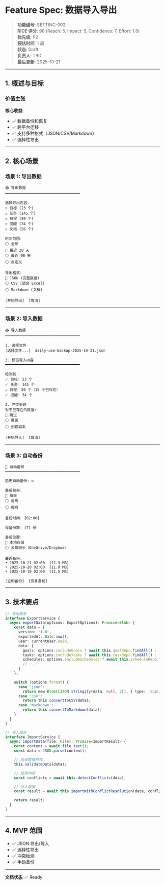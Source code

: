# Feature Spec: 数据导入导出

> **功能编号**: SETTING-002  
> **RICE 评分**: 98 (Reach: 5, Impact: 5, Confidence: 7, Effort: 1.8)  
> **优先级**: P2  
> **预估时间**: 1 周  
> **状态**: Draft  
> **负责人**: TBD  
> **最后更新**: 2025-10-21

---

## 1. 概述与目标

### 价值主张

**核心收益**:

- ✅ 数据备份和恢复
- ✅ 跨平台迁移
- ✅ 支持多种格式（JSON/CSV/Markdown）
- ✅ 选择性导出

---

## 2. 核心场景

### 场景 1: 导出数据

```
📤 导出数据
━━━━━━━━━━━━━━━━━━━━━━━━━━━━━━━━━━

选择导出内容:
☑️ 目标 (23 个)
☑️ 任务 (145 个)
☑️ 日程 (89 个)
☑️ 提醒 (34 个)
☑️ 文档 (56 个)

时间范围:
⚪ 全部
🔘 最近 30 天
⚪ 最近 90 天
⚪ 自定义

导出格式:
🔘 JSON (完整数据)
⚪ CSV (适合 Excel)
⚪ Markdown (文档)

[开始导出]  [取消]
```

---

### 场景 2: 导入数据

```
📥 导入数据
━━━━━━━━━━━━━━━━━━━━━━━━━━━━━━━━━━

1. 选择文件
[选择文件...]  daily-use-backup-2025-10-21.json

2. 预览导入内容
━━━━━━━━━━━━━━━━━━━━━━━━━━━━━━━━━━

检测到：
✅ 目标: 23 个
✅ 任务: 145 个
⚠️ 日程: 89 个（15 个已存在）
✅ 提醒: 34 个

3. 冲突处理
对于已存在的数据:
🔘 跳过
⚪ 覆盖
⚪ 创建副本

[开始导入]  [取消]
```

---

### 场景 3: 自动备份

```
🔄 自动备份
━━━━━━━━━━━━━━━━━━━━━━━━━━━━━━━━━━

启用自动备份: ☑️

备份频率:
🔘 每天
⚪ 每周
⚪ 每月

备份时间: [02:00]

保留份数: [7] 份

备份位置:
🔘 本地存储
⚪ 云端同步（OneDrive/Dropbox）

最近备份:
• 2025-10-21 02:00  (12.3 MB)
• 2025-10-20 02:00  (11.8 MB)
• 2025-10-19 02:00  (11.5 MB)

[立即备份]  [恢复备份]
```

---

## 3. 技术要点

```typescript
// 导出服务
interface ExportService {
  async exportData(options: ExportOptions): Promise<Blob> {
    const data = {
      version: '1.0',
      exportedAt: Date.now(),
      user: currentUser.uuid,
      data: {
        goals: options.includeGoals ? await this.goalRepo.findAll() : [],
        tasks: options.includeTasks ? await this.taskRepo.findAll() : [],
        schedules: options.includeSchedules ? await this.scheduleRepo.findAll() : [],
        // ...
      }
    };

    switch (options.format) {
      case 'json':
        return new Blob([JSON.stringify(data, null, 2)], { type: 'application/json' });
      case 'csv':
        return this.convertToCSV(data);
      case 'markdown':
        return this.convertToMarkdown(data);
    }
  }
}

// 导入服务
interface ImportService {
  async importData(file: File): Promise<ImportResult> {
    const content = await file.text();
    const data = JSON.parse(content);

    // 验证数据格式
    this.validateData(data);

    // 检测冲突
    const conflicts = await this.detectConflicts(data);

    // 导入数据
    const result = await this.importWithConflictResolution(data, conflicts);

    return result;
  }
}
```

---

## 4. MVP 范围

- ✅ JSON 导出/导入
- ✅ 选择性导出
- ✅ 冲突检测
- ✅ 手动备份

---

**文档状态**: ✅ Ready

